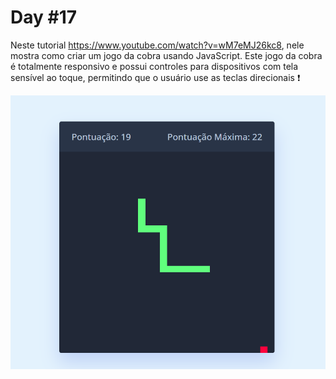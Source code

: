 # Day #17

Neste tutorial https://www.youtube.com/watch?v=wM7eMJ26kc8, nele mostra como criar um jogo da cobra usando JavaScript. Este jogo da cobra é totalmente responsivo e possui controles para dispositivos com tela sensível ao toque, permitindo que o usuário use as teclas direcionais ❗️

![screenshot](foto.png)